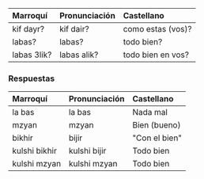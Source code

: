 
| Marroquí     | Pronunciación | Castellano | 
|:-----|:-----|:-----|
| kif dayr? | kif dair?  | como estas (vos)?  |
| labas? | labas?  | todo bien?  |
| labas 3lik? | labas alik?  | todo bien en vos?  |


### Respuestas

| Marroquí     | Pronunciación | Castellano | 
|:-----|:-----|:-----|
| la bas | la bas  | Nada mal  |
| mzyan | mzyan  | Bien (bueno)  |
| bikhir | bijir  | "Con el bien"  |
| kulshi bikhir | kulshi bijir  | Todo bien  |
| kulshi mzyan | kulshi mzyan  | Todo bien  |

